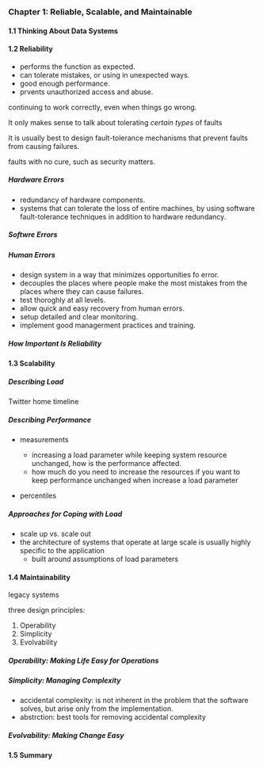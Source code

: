 ### Chapter 1: Reliable, Scalable, and Maintainable

#### 1.1 Thinking About Data Systems



#### 1.2 Reliability

- performs the function as expected.
- can tolerate mistakes, or using in unexpected ways.
- good enough performance.
- prvents unauthorized access and abuse.

continuing to work correctly, even when things go wrong.



It only makes sense to talk about tolerating *certain types* of faults



It is usually best to design fault-tolerance mechanisms that prevent faults from causing failures.



faults with no cure, such as security matters.



##### Hardware Errors

- redundancy of hardware components.
- systems that can tolerate the loss of entire machines, by using software fault-tolerance techniques in addition to hardware redundancy.



##### Softwre Errors



##### Human Errors

- design system in a way that minimizes opportunities fo error.
- decouples the places where people make the most mistakes from the places where they can cause failures.
- test thoroghly at all levels.
- allow quick and easy recovery from human errors.
- setup detailed and clear monitoring.
- implement good managerment practices and training.



##### How Important Is Reliability

#### 1.3 Scalability

##### Describing Load

Twitter home timeline



##### Describing Performance

- measurements
  - increasing a load parameter while keeping system resource unchanged, how is the performance affected.
  - how much do you need to increase the resources if you want to keep performance unchanged when increase a load parameter



- percentiles



##### Approaches for Coping with Load

- scale up vs. scale out
- the architecture of systems that operate at large scale is usually highly specific to the application
  - built around assumptions of load parameters



#### 1.4 Maintainability

legacy systems

three design principles:

1. Operability
2. Simplicity
3. Evolvability



##### Operability: Making Life Easy for Operations



##### Simplicity: Managing Complexity

- accidental complexity: is not inherent in the problem that the software solves, but arise only from the implementation.
- abstrction: best tools for removing accidental complexity



##### Evolvability: Making Change Easy



#### 1.5 Summary

